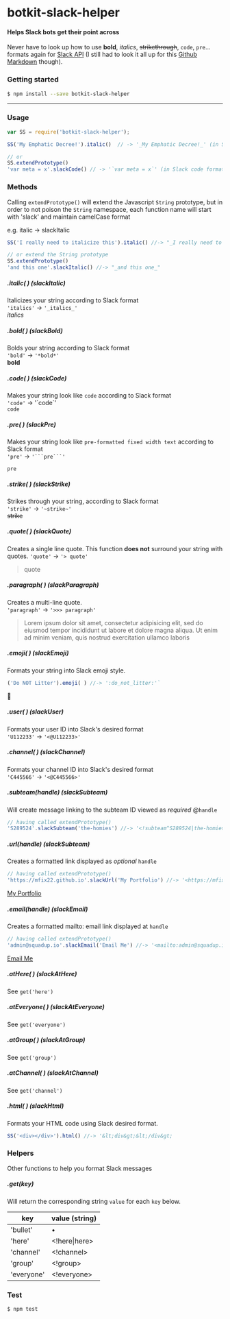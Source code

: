 # botkit-slack-helper
#### Helps Slack bots get their point across


Never have to look up how to use **bold**, *italics*, ~~strikethrough~~, `code`, ```pre```... formats again for [Slack API](https://api.slack.com/docs/message-formatting) (I still had to look it all up for this [Github Markdown](https://github.com/adam-p/markdown-here/wiki/Markdown-Cheatsheet) though).

### Getting started
```sh
$ npm install --save botkit-slack-helper
```
___
### Usage
```javascript
var SS = require('botkit-slack-helper');

SS('My Emphatic Decree!').italic()  // -> '_My Emphatic Decree!_' (in Slack italics)

// or
SS.extendPrototype()
'var meta = x'.slackCode() // -> '`var meta = x`' (in Slack code format)
```

### Methods
Calling `extendPrototype()` will extend the Javascript `String` prototype, but in order to not poison the
`String` namespace, each function name will start with 'slack' and maintain camelCase format

e.g. italic -> slackItalic
```javascript
SS('I really need to italicize this').italic() //-> "_I really need to italicize this_"

// or extend the String prototype
SS.extendPrototype()
'and this one'.slackItalic() //-> "_and this one_"
```
##### .italic( ) (slackItalic)
Italicizes your string according to Slack format  
`'italics'` -> `'_italics_'`  
_italics_

##### .bold( )  (slackBold)
Bolds your string according to Slack format  
`'bold'` -> `'*bold*'`  
**bold**

##### .code( ) (slackCode)
Makes your string look like `code` according to Slack format  
`'code'` -> '\`code\`'  
`code`

##### .pre( ) (slackPre)
Makes your string look like `pre-formatted fixed width text` according to Slack format  
`'pre'` -> `'```pre```'`
```
pre
```

##### .strike( ) (slackStrike)
Strikes through your string, according to Slack format  
`'strike'` -> `'~strike~'`  
~~strike~~

##### .quote( ) (slackQuote)
Creates a single line quote. This function **does not** surround your string with quotes.
`'quote'` -> `'> quote'`
> quote

##### .paragraph( ) (slackParagraph)
Creates a multi-line quote.  
`'paragraph'` -> `'>>> paragraph'`
> Lorem ipsum dolor sit amet, consectetur adipisicing elit, sed do eiusmod tempor incididunt ut labore et dolore magna aliqua. Ut enim ad minim veniam, quis nostrud exercitation ullamco laboris

##### .emoji( ) (slackEmoji)
Formats your string into Slack emoji style.
```javascript
('Do NOT Litter').emoji( ) //-> ':do_not_litter:'`
```
:do_not_litter:

##### .user( ) (slackUser)
Formats your user ID into Slack's desired format  
`'U112233'` -> `'<@U112233>'`

##### .channel( ) (slackChannel)
Formats your channel ID into Slack's desired format  
`'C445566'` -> `'<@C445566>'`

##### .subteam(handle) (slackSubteam)
Will create message linking to the subteam ID viewed as _required_ @`handle`
```javascript
// having called extendPrototype()
'S289524'.slackSubteam('the-homies') //-> '<!subteam^S289524|the-homies>'
```

##### .url(handle) (slackSubteam)
Creates a formatted link displayed as _optional_ `handle`
```javascript
// having called extendPrototype()
'https://mfix22.github.io'.slackUrl('My Portfolio') //-> '<https://mfix22.github.io/|My Portfolio>'
```
[My Portfolio](https://mfix22.github.io)

##### .email(handle) (slackEmail)
Creates a formatted mailto: email link displayed at `handle`
```javascript
// having called extendPrototype()
'admin@squadup.io'.slackEmail('Email Me') //-> '<mailto:admin@squadup.io|Email Me>'
```
[Email Me](mailto:admin@squadup.io)

##### .atHere( ) (slackAtHere)
See `get('here')`

##### .atEveryone( ) (slackAtEveryone)
See `get('everyone')`

##### .atGroup( ) (slackAtGroup)
See `get('group')`

##### .atChannel( ) (slackAtChannel)
See `get('channel')`

##### .html( ) (slackHtml)
Formats your HTML code using Slack desired format.
```javascript
SS('<div></div>').html() //-> '&lt;div&gt;&lt;/div&gt;
```

### Helpers
Other functions to help you format Slack messages
##### .get(key)
Will return the corresponding string `value` for each `key` below.

|key         |value (string)    
|------------|------------------
|'bullet'    |•                 
|'here'      |<!here&#124;here>
|'channel'   |<!channel>        
|'group'     |<!group>         
|'everyone'  |<!everyone>       

### Test
```sh
$ npm test
```
